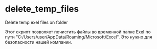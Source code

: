 # delete_temp_files
Delete temp exel files on folder
 
Этот скрипт позволяет почистить файлы во временной папке Exel по пути "C:/Users/user/AppData/Roaming/Microsoft/Excel". Это нужно для безопасности нашей компании.
